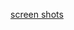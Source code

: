 [screen shots](https://github.com/zacro14/gamelord_landing/blob/master/public/screenshoot/plarium_clone.png)
